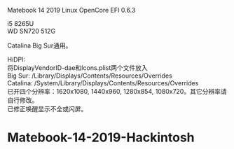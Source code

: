 Matebook 14 2019 Linux OpenCore EFI 0.6.3  

i5 8265U  
WD SN720 512G  

Catalina Big Sur通用。  

HiDPI:  
将DisplayVendorID-dae和Icons.plist两个文件放入  
Big Sur: /Library/Displays/Contents/Resources/Overrides  
Catalina: /System/Library/Displays/Contents/Resources/Overrides  
已开四个分辨率：1620x1080, 1440x960, 1280x854, 1080x720。其它分辨率请自行修改。  
已修正唤醒显示不全或闪屏。  



# Matebook-14-2019-Hackintosh
